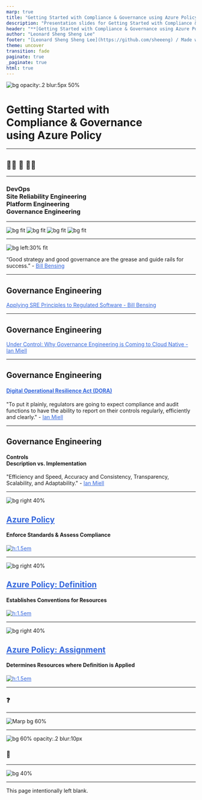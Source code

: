 ```yaml
---
marp: true
title: "Getting Started with Compliance & Governance using Azure Policy"
description: "Presentation slides for Getting Started with Compliance & Governance using Azure Policy"
header: "**[Getting Started with Compliance & Governance using Azure Policy](https://sheeeng.github.io/getting-started-with-compliance-and-governance-using-azure-policy-presentation/)**"
author: "Leonard Sheng Sheng Lee"
footer: "[Leonard Sheng Sheng Lee](https://github.com/sheeeng) / Made with [Marp](https://marp.app/)"
theme: uncover
transition: fade
paginate: true
_paginate: true
html: true
---
```


![bg opacity:.2 blur:5px 50%](./assets/icons/Microsoft_Azure.svg)

# <!--fit--> Getting Started with <br/> Compliance & Governance <br/>using Azure Policy

<style scoped>a { color: #36d; }</style>

<!--
Some speaker notes here that might be useful.
-->

---

<!-- transition: explode -->

## <!--fit--> :raising_hand_man: :raising_hand: :raising_hand_woman:

<!--
Some speaker notes here that might be useful.
-->

---

<!-- transition: fade -->

### DevOps <br/> Site Reliability Engineering <br/> Platform Engineering <br/> Governance Engineering

<!--
Some speaker notes here that might be useful.

Gartner Top 10 Strategic Technology Trends for 2023
https://www.gartner.com/en/articles/gartner-top-10-strategic-technology-trends-for-2023

Platform Engineering provides a curated set of tools, capabilities and processes that are packaged for easy consumption by developers and end users. It will increase end users’ productivity and reduce the burden on development teams.
-->

---

<!-- transition: fade-out -->

![bg fit](./assets/books/9781942788294.jpeg)
![bg fit](./assets/books/9781950508402.jpeg)
![bg fit](./assets/books/9781942788331.jpeg)
![bg fit](./assets/books/9781942788768.jpeg)

<!--
Some speaker notes here that might be useful.


The Phoenix Project: A Novel about IT, DevOps, and Helping Your Business Win
Publisher : IT Revolution Press; Reprint edition (October 16, 2014)

The DevOps Handbook: How to Create World-Class Agility, Reliability, & Security in Technology Organizations
Publisher : IT Revolution Press; Illustrated edition (October 6, 2016)

Accelerate: The Science of Lean Software and DevOps: Building and Scaling High Performing Technology Organizations
Publisher : IT Revolution Press; 1st edition (March 27, 2018)

The Unicorn Project
Publisher : IT Revolution Press (November 26, 2019)
-->

---

![bg left:30% fit](./assets/books/9781950508532.jpeg)

“Good strategy and good governance are the grease and guide rails for success.” - [Bill Bensing](https://www.amazon.com/Investments-Unlimited-Compliance-Thriving-Digital/dp/1950508536)

<!--
Some speaker notes here that might be useful.

In the vein of the bestselling The Phoenix Project and The Unicorn Project, Investments Unlimited radically rethinks how organizations can handle the audit, compliance, and security of their software systems―even in highly regulated industries. By introducing concepts, tools, and ideas to reimagine governance, Investments Unlimited catalyzes a more humane way to enable high-velocity software delivery that is inherently more secure.

While features moved through the organization swiftly, their governance process became inundated with friction, frustration, and failure. And now, their inability to deliver what they promise has led regulators to slap them with an MRIA (matter requiring immediate attention), the final warning before cease-and-desist letters and fire sales.
-->

---

## Governance Engineering

[Applying SRE Principles to Regulated Software - Bill Bensing](https://itrevolution.com/articles/governance-engineering/)

---

## Governance Engineering

[Under Control: Why Governance Engineering is Coming to Cloud Native - Ian Miell](https://blog.container-solutions.com/under-control-why-governance-engineering-is-coming-to-cloud-native)

<!--
Some speaker notes here that might be useful.

- Git: Code
- Jenkins: Build
- Terraform: Provision
- Docker: Encapsulation
- Kubernetes: Apotheosis / Culmination of Cloud Native Philosophy

Emphasising the importance of software platform delivery as code that can be stored and managed in an auditable source control.

Relatively impervious to automation has been the Governance, Risk and Compliance (GRC) areas of IT service management. For example, finance and health organisations.

So far, engineers have shown little interest in tackling this problem, perhaps because controls are seen as stifling rather than enabling, and ‘managing risk’ via controls is less intellectually challenging to master than security issues such as supply chain management or vulnerability detection.

However, that may change soon.
-->

---

## Governance Engineering

#### [Digital Operational Resilience Act (DORA)](https://eur-lex.europa.eu/eli/reg/2022/2554/oj)

"To put it plainly, regulators are going to expect compliance and audit functions to have the ability to report on their controls regularly, efficiently and clearly." - [Ian Miell](https://blog.container-solutions.com/under-control-why-governance-engineering-is-coming-to-cloud-native)

<!--
Some speaker notes here that might be useful.

Although the act is slated to become law from January 17, 2025, the technical standards are expected to be published ‘in tranches from January 17, 2024’, so the detail isn’t known yet.
-->

---

## Governance Engineering

#### Controls <br/> Description vs. Implementation

"Efficiency and Speed, Accuracy and Consistency, Transparency, Scalability, and Adaptability." - [Ian Miell](https://blog.container-solutions.com/under-control-why-governance-engineering-is-coming-to-cloud-native)

<!--
Some speaker notes here that might be useful.

At the moment, audits of controls take place on a cadence in the years, and are carried out ‘by hand’ by auditors whose job it is to seek out evidence of the adherence to, and effectiveness of, controls.
-->

---

![bg right 40%](./assets/icons/10316-icon-service-Policy.svg)

## **[Azure Policy](https://learn.microsoft.com/en-us/azure/governance/policy/overview)**

#### Enforce Standards & Assess Compliance

[![h:1.5em](https://img.shields.io/badge/-Azure%20Policy%20Glossary-darkgreen?style=for-the-badge&logo=none)](https://learn.microsoft.com/en-us/azure/governance/policy/policy-glossary)

<!--
Some speaker notes here that might be useful.

A service that enables users to govern Azure resources by enforcing organizational standards and assessing compliance at scale.

Common use cases for Azure Policy include implementing governance for resource consistency, regulatory compliance, security, cost, and management. Policy definitions for these common use cases are already available in your Azure environment as built-ins to help you get started.
-->

---

![bg right 40%](./assets/icons/10316-icon-service-Policy.svg)

## **[Azure Policy: Definition](https://learn.microsoft.com/en-us/azure/governance/policy/policy-glossary#definition)**

#### Establishes Conventions for Resources

[![h:1.5em](https://img.shields.io/badge/-Definition%20Structure-blue?style=for-the-badge&logo=none)](https://learn.microsoft.com/en-us/azure/governance/policy/concepts/definition-structure)

<!--
Some speaker notes here that might be useful.

A JSON-defined object that describes a policy, including resource compliance requirements and the effect to take if they are violated. Learn more about the policy definition JSON structure here: Azure Policy definition structure.

Azure Policy establishes conventions for resources. Policy definitions describe resource compliance conditions and the effect to take if a condition is met. A condition compares a resource property field or a value to a required value.
-->

---

![bg right 40%](./assets/icons/10316-icon-service-Policy.svg)

## **[Azure Policy: Assignment](https://learn.microsoft.com/en-us/azure/governance/policy/policy-glossary#assignment)**

#### Determines Resources where Definition is Applied

[![h:1.5em](https://img.shields.io/badge/-Assignment%20Structure-purple?style=for-the-badge&logo=none)](https://learn.microsoft.com/en-us/azure/governance/policy/concepts/assignment-structure)

<!--
Some speaker notes here that might be useful.

A JSON-defined object that determines the resources to which a policy definition is applied. Learn more about the policy assignment JSON structure here: Azure Policy assignment structure.

Policy assignments are used by Azure Policy to define which resources are assigned which policies or initiatives. The policy assignment can determine the values of parameters for that group of resources at assignment time, making it possible to reuse policy definitions that address the same resource properties with different needs for compliance.
-->

---

### <!--fit--> :question:

<!--
Some speaker notes here that might be useful.
-->

---

![Marp bg 60%](https://raw.githubusercontent.com/marp-team/marp/master/marp.png)

<!--
Some speaker notes here that might be useful.
-->

---

![bg 60% opacity:.2 blur:10px](https://avatars1.githubusercontent.com/u/305414?v=4)

<!--
Some speaker notes here that might be useful.
-->

### <!--fit--> :pray:

<!--
Some speaker notes here that might be useful.

Thank You!
-->

---

![bg 40%](./assets/qr/getting-started-with-compliance-and-governance-using-azure-policy-presentation.png)

---

This page intentionally left blank.

<!--
Some speaker notes here that might be useful.
-->

